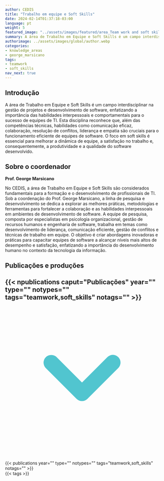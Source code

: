 ```yaml
---
author: CEDIS
title: "Trabalho em equipe e Soft Skills"
date: 2024-02-14T01:37:18-03:00
language: pt
weight: 5
featured_image: "../assets/images/featured/area_Team work and soft skills.png"
summary: A área de Trabalho em Equipe e Soft Skills é um campo interdisciplinar na gestão de projetos e desenvolvimento de software, enfatizando a importância das habilidades interpessoais e comportamentais para o sucesso de equipes de TI.
authorimage: ../assets/images/global/author.webp
categories:
- knowledge_areas
- george_marsicano
tags: 
- teamwork
- soft_skills
nav_next: true
---
```

## Introdução
A área de Trabalho em Equipe e Soft Skills é um campo interdisciplinar na gestão de projetos e desenvolvimento de software, enfatizando a importância das habilidades interpessoais e comportamentais para o sucesso de equipes de TI. Esta disciplina reconhece que, além das competências técnicas, habilidades como comunicação eficaz, colaboração, resolução de conflitos, liderança e empatia são cruciais para o funcionamento eficiente de equipes de software. O foco em soft skills é essencial para melhorar a dinâmica de equipe, a satisfação no trabalho e, consequentemente, a produtividade e a qualidade do software desenvolvido.

## Sobre o coordenador
**Prof. George Marsicano**

No CEDIS, a área de Trabalho em Equipe e Soft Skills são considerados fundamentais para a formação e o desenvolvimento de profissionais de TI. Sob a coordenação do Prof. George Marsicano, a linha de pesquisa e desenvolvimento se dedica a explorar as melhores práticas, metodologias e ferramentas para fortalecer a colaboração e as habilidades interpessoais em ambientes de desenvolvimento de software. A equipe de pesquisa, composta por especialistas em psicologia organizacional, gestão de recursos humanos e engenharia de software, trabalha em temas como desenvolvimento de liderança, comunicação eficiente, gestão de conflitos e técnicas de trabalho em equipe. O objetivo é criar abordagens inovadoras e práticas para capacitar equipes de software a alcançar níveis mais altos de desempenho e satisfação, enfatizando a importância do desenvolvimento humano no contexto da tecnologia da informação.

## Publicações e produções
<div id="npublications-section" x-data="{ showPublications: false }">
    <h2 id="npublications-title" @click="showPublications = !showPublications" class="text-xl font-bold mb-2 cursor-pointer flex items-center text-primary-900">
      {{< npublications caput="Publicações" year="" type="" notypes="" tags="teamwork,soft_skills" notags="" >}}
      <svg :class="{'rotate-0': !showPublications, 'rotate-180': showPublications}" class="ml-2 h-5 w-5 transform transition-transform duration-200" xmlns="http://www.w3.org/2000/svg" viewBox="0 0 20 20" fill="#51C5CF"><path fill-rule="evenodd" d="M5.293 7.293a1 1 0 011.414 0L10 10.586l3.293-3.293a1 1 0 111.414 1.414l-4 4a1 1 0 01-1.414 0l-4-4a1 1 0 010-1.414z" clip-rule="evenodd" /></svg>
    </h2>
    <div x-show="showPublications" x-cloak>
      {{< publications year="" type="" notypes="" tags="teamwork,soft_skills" notags="" >}} 
    </div>
</div>
{{< tags >}}
